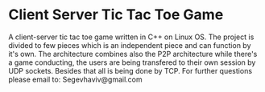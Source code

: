 <h1> Client Server Tic Tac Toe Game </h1> 
A client-server tic tac toe game written in C++ on Linux OS. The project is divided to few pieces which is an independent piece and can function by it's own. The architecture combines also the P2P architecture while there's a game conducting, the users are being transfered to their own session by UDP sockets. Besides that all is being done by TCP. For further questions please email to: Segevhaviv@gmail.com
